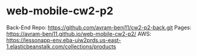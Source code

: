 # web-mobile-cw2-p2

Back-End Repo: https://github.com/avram-beni11/cw2-p2-back.git
Pages: https://avram-beni11.github.io/web-mobile-cw2-p2/
AWS: https://lessonapp-env.eba-uiw2prds.us-east-1.elasticbeanstalk.com/collections/products
